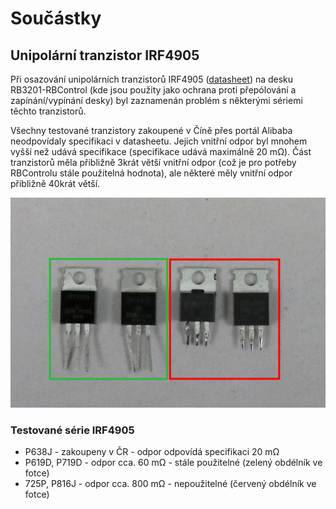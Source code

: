 # Součástky

## Unipolární tranzistor IRF4905

Při osazování unipolárních tranzistorů IRF4905 ([datasheet](https://www.infineon.com/dgdl/irf4905pbf.pdf?fileId=5546d462533600a4015355e329b1197e)) na desku RB3201-RBControl (kde jsou použity jako ochrana proti přepólování a zapínání/vypínání desky) byl zaznamenán problém s některými sériemi těchto tranzistorů.

Všechny testované tranzistory zakoupené v Číně přes portál Alibaba neodpovídaly specifikaci v datasheetu.
Jejich vnitřní odpor byl mnohem vyšší než udává specifikace (specifikace udává maximálně 20 mΩ).
Část tranzistorů měla přibližně 3krát větší vnitřní odpor (což je pro potřeby RBControlu stále použitelná hodnota), ale některé měly vnitřní odpor přibližně 40krát větší.

![Dobré a špatné série unipolárních tranzistorů IRF4905](IRF4905.jpg)

### Testované série IRF4905

- P638J - zakoupeny v ČR - odpor odpovídá specifikaci 20 mΩ
- P619D, P719D - odpor cca. 60 mΩ - stále použitelné (zelený obdélník ve fotce)
- 725P, P816J - odpor cca. 800 mΩ - nepoužitelné (červený obdélník ve fotce)
